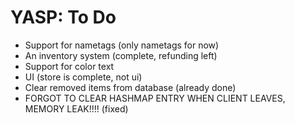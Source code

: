 # YASP: To Do
- Support for nametags (only nametags for now)
- An inventory system (complete, refunding left)
- Support for color text
- UI (store is complete, not ui)
- Clear removed items from database (already done)
- FORGOT TO CLEAR HASHMAP ENTRY WHEN CLIENT LEAVES, MEMORY LEAK!!!! (fixed)
